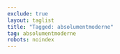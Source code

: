 ```yaml
---
exclude: true
layout: taglist
title: "Tagged: absolumentmoderne"
tag: absolumentmoderne
robots: noindex
---
```

